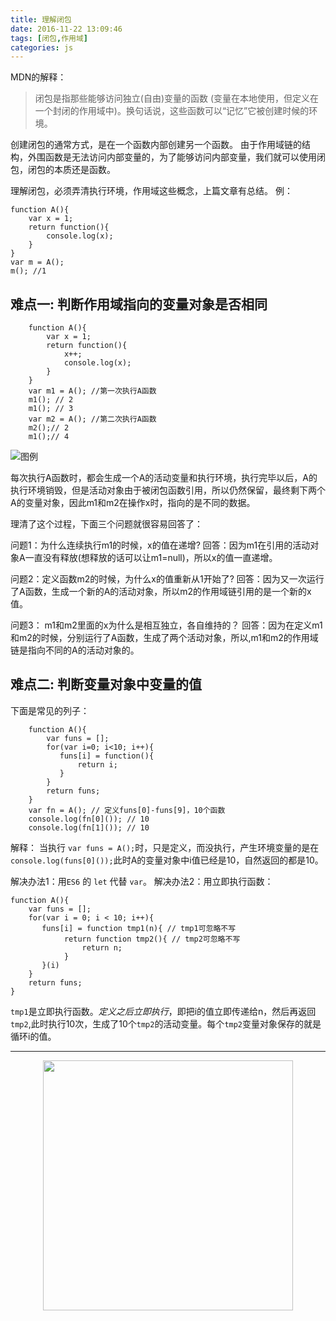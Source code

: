 ```yaml
---
title: 理解闭包
date: 2016-11-22 13:09:46
tags: [闭包,作用域]
categories: js
---
```


MDN的解释：

> 闭包是指那些能够访问独立(自由)变量的函数 (变量在本地使用，但定义在一个封闭的作用域中)。换句话说，这些函数可以“记忆”它被创建时候的环境。

<!-- more -->

创建闭包的通常方式，是在一个函数内部创建另一个函数。
由于作用域链的结构，外围函数是无法访问内部变量的，为了能够访问内部变量，我们就可以使用闭包，闭包的本质还是函数。

理解闭包，必须弄清执行环境，作用域这些概念，上篇文章有总结。
例：
```
function A(){
    var x = 1;
    return function(){
        console.log(x);
    }
}
var m = A();
m(); //1
```

## 难点一: 判断作用域指向的变量对象是否相同
```
    function A(){
        var x = 1;
        return function(){
            x++;
            console.log(x);
        }
    }
    var m1 = A(); //第一次执行A函数
    m1(); // 2
    m1(); // 3
    var m2 = A(); //第二次执行A函数
    m2();// 2
    m1();// 4
```
![图例](http://ofstpx613.bkt.clouddn.com/1406241508-581b4feb715e3_articlex.png)

每次执行A函数时，都会生成一个A的活动变量和执行环境，执行完毕以后，A的执行环境销毁，但是活动对象由于被闭包函数引用，所以仍然保留，最终剩下两个A的变量对象，因此m1和m2在操作x时，指向的是不同的数据。

理清了这个过程，下面三个问题就很容易回答了：

问题1：为什么连续执行m1的时候，x的值在递增?
回答：因为m1在引用的活动对象A一直没有释放(想释放的话可以让m1=null)，所以x的值一直递增。

问题2：定义函数m2的时候，为什么x的值重新从1开始了?
回答：因为又一次运行了A函数，生成一个新的A的活动对象，所以m2的作用域链引用的是一个新的x值。

问题3： m1和m2里面的x为什么是相互独立，各自维持的？
回答：因为在定义m1和m2的时候，分别运行了A函数，生成了两个活动对象，所以,m1和m2的作用域链是指向不同的A的活动对象的。


## 难点二: 判断变量对象中变量的值
下面是常见的列子：
```
    function A(){
        var funs = [];
        for(var i=0; i<10; i++){
           funs[i] = function(){
               return i;
           }
        }
        return funs;
    }
    var fn = A(); // 定义funs[0]-funs[9]，10个函数
    console.log(fn[0]()); // 10
    console.log(fn[1]()); // 10
```

解释：
当执行 `var funs = A();`时，只是定义，而没执行，产生环境变量的是在`console.log(funs[0]());`此时A的变量对象中i值已经是10，自然返回的都是10。

解决办法1：用`ES6` 的 `let` 代替 `var`。
解决办法2：用立即执行函数：
```
function A(){
    var funs = [];
    for(var i = 0; i < 10; i++){
       funs[i] = function tmp1(n){ // tmp1可忽略不写
            return function tmp2(){ // tmp2可忽略不写
                return n;
            }
       }(i)
    }
    return funs;
}
```

`tmp1`是立即执行函数。*定义之后立即执行*，即把i的值立即传递给n，然后再返回`tmp2`,此时执行10次，生成了10个`tmp2`的活动变量。每个`tmp2`变量对象保存的就是循环i的值。

---------------

<center><img src="http://ofstpx613.bkt.clouddn.com/2015120411242959.gif" width="400" ></center>
